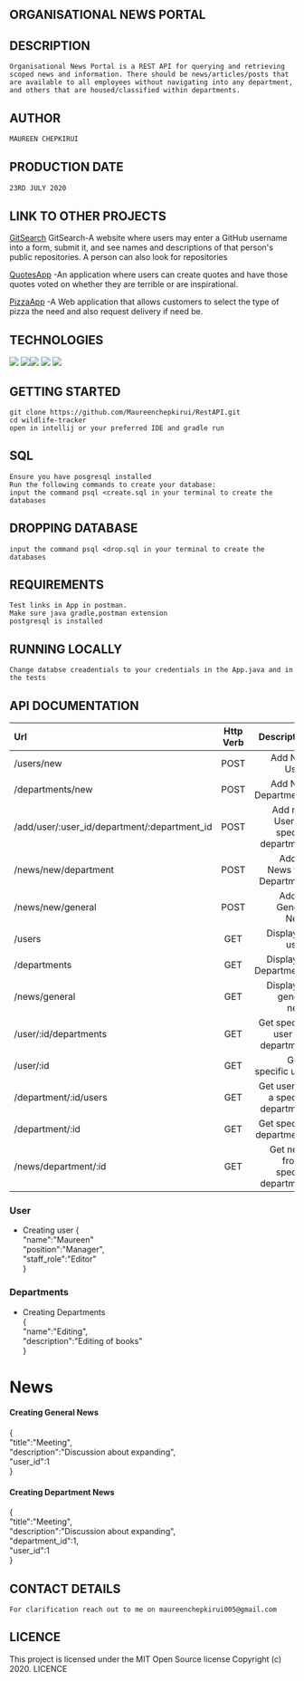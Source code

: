 ## ORGANISATIONAL NEWS PORTAL

## DESCRIPTION
````
Organisational News Portal is a REST API for querying and retrieving scoped news and information. There should be news/articles/posts that are available to all employees without navigating into any department, and others that are housed/classified within departments.
````

## AUTHOR
```bash
MAUREEN CHEPKIRUI
```
## PRODUCTION DATE
````bash
23RD JULY 2020
````
## LINK TO OTHER PROJECTS

[GitSearch](https://github.com/Maureenchepkirui/GitSearch) GitSearch-A website where users may enter a GitHub username into a form, submit it, and see names and descriptions of that person's public repositories. A person can also look for repositories

[QuotesApp](https://github.com/Maureenchepkirui/Quotes)   -An application where users can create quotes and have those quotes voted on whether they are terrible or are inspirational.

[PizzaApp](https://github.com/Maureenchepkirui/IP4PIZZA) -A Web application that allows customers to select the type of pizza the need and also request delivery if need be.

## TECHNOLOGIES

![](https://forthebadge.com/images/badges/powered-by-electricity.svg) ![](https://forthebadge.com/images/badges/uses-html.svg)![](https://forthebadge.com/images/badges/made-with-java.svg) ![](https://forthebadge.com/images/badges/uses-css.svg) ![](https://forthebadge.com/images/badges/uses-git.svg)

## GETTING STARTED
```
git clone https://github.com/Maureenchepkirui/RestAPI.git
cd wildlife-tracker
open in intellij or your preferred IDE and gradle run
```
## SQL
````
Ensure you have posgresql installed
Run the following commands to create your database:
input the command psql <create.sql in your terminal to create the databases
````
## DROPPING DATABASE
````
input the command psql <drop.sql in your terminal to create the databases
````
## REQUIREMENTS
````
Test links in App in postman.
Make sure java gradle,postman extension  
postgresql is installed
````
## RUNNING LOCALLY
````
Change databse creadentials to your credentials in the App.java and in the tests
````
## API DOCUMENTATION

| Url                                          | Http Verb  | Description |
| :--------------------------------------------|:---:| -------------------------:|
| /users/new                                   |POST|     Add New Users  |
| /departments/new                             |POST|     Add New Departments |
|/add/user/:user_id/department/:department_id  |POST|     Add new Users to specific department|
| /news/new/department                         |POST|     Adding News to a Department|
| /news/new/general                            |POST|     Adding General News|
|/users                                        |GET |     Display all users|
| /departments                                 |GET |      Display all Departments|
|/news/general                                 |GET |     Display all general news|
| /user/:id/departments                        |GET |     Get specific user in a department|
| /user/:id                                    |GET |     Get a specific user|
| /department/:id/users                        |GET |     Get users in a specific department|
| /department/:id                              |GET |     Get specific departments|
| /news/department/:id                         |GET |    Get news from a specific department|

### User
* Creating user
{ \
  "name":"Maureen"\
  "position":"Manager",\
  "staff_role":"Editor"\
 }
 
 ### Departments
 * Creating Departments  
{ \
  "name":"Editing",\
  "description":"Editing of books"\
 }
 
 
 # News
  
  #### Creating General News 
 { \
   "title":"Meeting",\
   "description":"Discussion about expanding",\
   "user_id":1 \
  }
  #### Creating Department News 
  
  { \
    "title":"Meeting",\
    "description":"Discussion about expanding",\
    "department_id":1, \
    "user_id":1 \
   }

## CONTACT DETAILS
````
For clarification reach out to me on maureenchepkirui005@gmail.com
````

## LICENCE

This project is licensed under the MIT Open Source license Copyright (c) 2020. LICENCE

